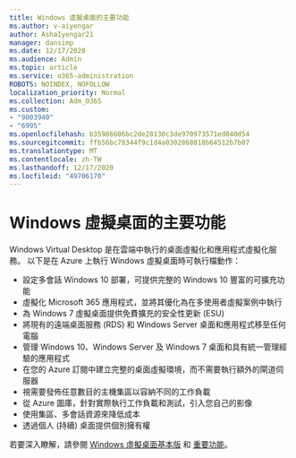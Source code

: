 ```yaml
---
title: Windows 虛擬桌面的主要功能
ms.author: v-aiyengar
author: AshaIyengar21
manager: dansimp
ms.date: 12/17/2020
ms.audience: Admin
ms.topic: article
ms.service: o365-administration
ROBOTS: NOINDEX, NOFOLLOW
localization_priority: Normal
ms.collection: Adm_O365
ms.custom:
- "9003940"
- "6995"
ms.openlocfilehash: b35986606bc2de28130c3de970973571ed040d54
ms.sourcegitcommit: ffb56bc78344f9c1d4a0302868818b64512b7b07
ms.translationtype: MT
ms.contentlocale: zh-TW
ms.lasthandoff: 12/17/2020
ms.locfileid: "49706170"
---
```

# <a name="key-capabilities-of-windows-virtual-desktop"></a>Windows 虛擬桌面的主要功能

Windows Virtual Desktop 是在雲端中執行的桌面虛擬化和應用程式虛擬化服務。 以下是在 Azure 上執行 Windows 虛擬桌面時可執行檔動作：

- 設定多會話 Windows 10 部署，可提供完整的 Windows 10 豐富的可擴充功能
- 虛擬化 Microsoft 365 應用程式，並將其優化為在多使用者虛擬案例中執行
- 為 Windows 7 虛擬桌面提供免費擴充的安全性更新 (ESU) 
- 將現有的遠端桌面服務 (RDS) 和 Windows Server 桌面和應用程式移至任何電腦
- 管理 Windows 10、Windows Server 及 Windows 7 桌面和具有統一管理經驗的應用程式
- 在您的 Azure 訂閱中建立完整的桌面虛擬環境，而不需要執行額外的閘道伺服器
- 視需要發佈任意數目的主機集區以容納不同的工作負載
- 從 Azure 圖庫，針對實際執行工作負載和測試，引入您自己的影像
- 使用集區、多會話資源來降低成本
- 透過個人 (持續) 桌面提供個別擁有權

若要深入瞭解，請參閱 [Windows 虛擬桌面基本版](https://go.microsoft.com/fwlink/?linkid=2127033) 和 [重要功能](https://go.microsoft.com/fwlink/?linkid=2127033)。

